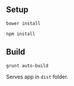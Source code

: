 ## Setup

```
bower install
```

```
npm install
```

## Build

```
grunt auto-build
```

Serves app in `dist` folder.